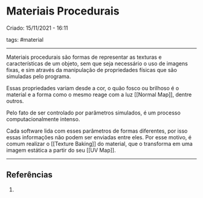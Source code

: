 # Materiais Procedurais
Criado: 15/11/2021 - 16:11

tags: #material  

---

Materiais procedurais são formas de representar as texturas e características de um objeto, sem que seja necessário o uso de imagens fixas, e sim através da manipulação de propriedades físicas que são simuladas pelo programa.

Essas propriedades variam desde a cor, o quão fosco ou brilhoso é o material e a forma como o mesmo reage com a luz [[Normal Map]], dentre outros.

Pelo fato de ser controlado por parâmetros simulados, é um processo computacionalmente intenso.

Cada software lida com esses parâmetros de formas diferentes, por isso essas informações não podem ser enviadas entre eles. Por esse motivo, é comum realizar o [[Texture Baking]] do material, que o transforma em uma imagem estática a partir do seu [[UV Map]].

---
## Referências
1.